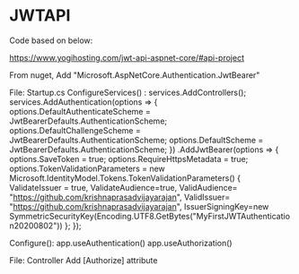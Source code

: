 # JWTAPI
Code based on below:

https://www.yogihosting.com/jwt-api-aspnet-core/#api-project  

From nuget, Add "Microsoft.AspNetCore.Authentication.JwtBearer"

File: Startup.cs
ConfigureServices() :
services.AddControllers();
            services.AddAuthentication(options =>
            {
                options.DefaultAuthenticateScheme = JwtBearerDefaults.AuthenticationScheme;
                options.DefaultChallengeScheme = JwtBearerDefaults.AuthenticationScheme;
                options.DefaultScheme = JwtBearerDefaults.AuthenticationScheme;
            })
            .AddJwtBearer(options => 
            {
                options.SaveToken = true;
                options.RequireHttpsMetadata = true;
                options.TokenValidationParameters = new Microsoft.IdentityModel.Tokens.TokenValidationParameters()
                {
                    ValidateIssuer = true,
                    ValidateAudience=true,
                    ValidAudience= "https://github.com/krishnaprasadvijayarajan",
                    ValidIssuer= "https://github.com/krishnaprasadvijayarajan",
                    IssuerSigningKey=new SymmetricSecurityKey(Encoding.UTF8.GetBytes("MyFirstJWTAuthentication20200802"))
                };
            });
            

Configure():
app.useAuthentication()
app.useAuthorization()

File: Controller
Add [Authorize] attribute
